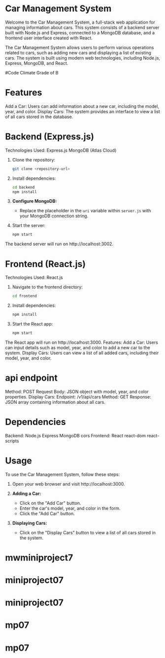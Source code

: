 # Car Management System

Welcome to the Car Management System, a full-stack web application for managing information about cars. This system consists of a backend server built with Node.js and Express, connected to a MongoDB database, and a frontend user interface created with React.

The Car Management System allows users to perform various operations related to cars, such as adding new cars and displaying a list of existing cars. The system is built using modern web technologies, including Node.js, Express, MongoDB, and React.

#Code Climate Grade of B

# Features

Add a Car: Users can add information about a new car, including the model, year, and color.
Display Cars: The system provides an interface to view a list of all cars stored in the database.

# Backend (Express.js)

Technologies Used:
Express.js
MongoDB (Atlas Cloud)

1. Clone the repository:

    ```bash
    git clone <repository-url>
    ```

2. Install dependencies:

    ```bash
    cd backend
    npm install
    ```

3. **Configure MongoDB:**
   - Replace the placeholder in the `uri` variable within `server.js` with your MongoDB connection string.

4. Start the server:

    ```bash
    npm start
    ```

The backend server will run on http://localhost:3002.

# Frontend (React.js)

Technologies Used:
React.js

1. Navigate to the frontend directory:

    ```bash
    cd frontend
    ```

2. Install dependencies:

    ```bash
    npm install
    ```

3. Start the React app:

    ```bash
    npm start
    ```

The React app will run on http://localhost:3000.
Features:
Add a Car: Users can input details such as model, year, and color to add a new car to the system.
Display Cars: Users can view a list of all added cars, including their model, year, and color.

# api endpoint 

Method: POST
Request Body: JSON object with model, year, and color properties.
Display Cars:
Endpoint: /v1/api/cars
Method: GET
Response: JSON array containing information about all cars.

# Dependencies

Backend:
Node.js
Express
MongoDB
cors
Frontend:
React
react-dom
react-scripts

# Usage

To use the Car Management System, follow these steps:

1. Open your web browser and visit http://localhost:3000.

2. **Adding a Car:**
   - Click on the "Add Car" button.
   - Enter the car's model, year, and color in the form.
   - Click the "Add Car" button.

3. **Displaying Cars:**
   - Click on the "Display Cars" button to view a list of all cars stored in the system.



# mwminiproject7
# miniproject07
# miniproject07
# mp07
# mp07
